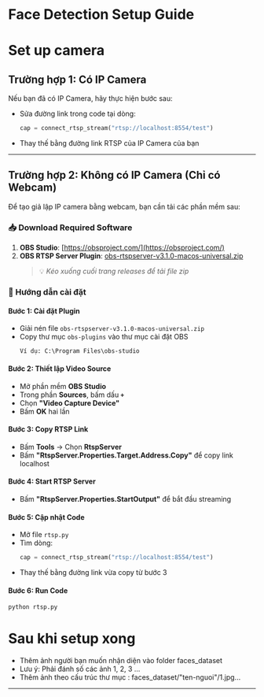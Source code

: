 # Face Detection Setup Guide
# Set up camera 
## Trường hợp 1: Có IP Camera

Nếu bạn đã có IP Camera, hãy thực hiện bước sau:

- Sửa đường link trong code tại dòng:
  ```python
  cap = connect_rtsp_stream("rtsp://localhost:8554/test")
  ```
- Thay thế bằng đường link RTSP của IP Camera của bạn

---

## Trường hợp 2: Không có IP Camera (Chỉ có Webcam)

Để tạo giả lập IP camera bằng webcam, bạn cần tải các phần mềm sau:

### 📥 Download Required Software

1. **OBS Studio**: [https://obsproject.com/](https://obsproject.com/)
2. **OBS RTSP Server Plugin**: [obs-rtspserver-v3.1.0-macos-universal.zip](https://github.com/iamscottxu/obs-rtspserver/releases/tag/v3.1.0)
   > 💡 *Kéo xuống cuối trang releases để tải file zip*

### 🔧 Hướng dẫn cài đặt

#### **Bước 1:** Cài đặt Plugin
- Giải nén file `obs-rtspserver-v3.1.0-macos-universal.zip`
- Copy thư mục `obs-plugins` vào thư mục cài đặt OBS
  ```
  Ví dụ: C:\Program Files\obs-studio
  ```

#### **Bước 2:** Thiết lập Video Source
- Mở phần mềm **OBS Studio**
- Trong phần **Sources**, bấm dấu **`+`**
- Chọn **"Video Capture Device"**
- Bấm **OK** hai lần

#### **Bước 3:** Copy RTSP Link
- Bấm **Tools** → Chọn **RtspServer**
- Bấm **"RtspServer.Properties.Target.Address.Copy"** để copy link localhost

#### **Bước 4:** Start RTSP Server
- Bấm **"RtspServer.Properties.StartOutput"** để bắt đầu streaming

#### **Bước 5:** Cập nhật Code
- Mở file `rtsp.py`
- Tìm dòng:
  ```python
  cap = connect_rtsp_stream("rtsp://localhost:8554/test")
  ```
- Thay thế bằng đường link vừa copy từ bước 3

#### **Bước 6:** Run Code
```bash
python rtsp.py
```
# Sau khi setup xong
- Thêm ảnh người bạn muốn nhận diện vào folder faces_dataset 
- Lưu ý: Phải đánh số các ảnh 1, 2, 3 ...
- Thêm ảnh theo cấu trúc thư mục : faces_dataset/"ten-nguoi"/1.jpg...

---
